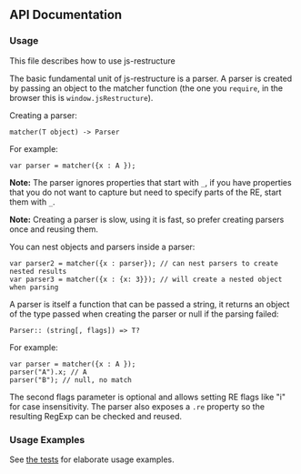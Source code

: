 API Documentation
---------------------

### Usage 

This file describes how to use js-restructure

The basic fundamental unit of js-restructure is a parser. A parser is created by passing an object to the matcher function (the one you `require`, in the browser this is `window.jsRestructure`).

Creating a parser:

    matcher(T object) -> Parser

For example:

    var parser = matcher({x : A });

**Note:** The parser ignores properties that start with `_`, if you have properties that you do not want to capture but need to specify parts of the RE, start them with `_`. 

**Note:** Creating a parser is slow, using it is fast, so prefer creating parsers once and reusing them.

You can nest objects and parsers inside a parser:

    var parser2 = matcher({x : parser}); // can nest parsers to create nested results
    var parser3 = matcher({x : {x: 3}}); // will create a nested object when parsing

A parser is itself a function that can be passed a string, it returns an object of the type passed when creating the parser or null if the parsing failed:

    Parser:: (string[, flags]) => T?

For example:

    var parser = matcher({x : A });
    parser("A").x; // A
    parser("B"); // null, no match

The second flags parameter is optional and allows setting RE flags like "i" for case insensitivity. 
The parser also exposes a `.re` property so the resulting RegExp can be checked and reused.

### Usage Examples

See [the tests](https://github.com/benjamingr/js-restructure/blob/master/tests.js) for elaborate usage examples. 